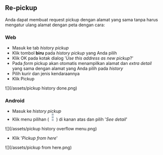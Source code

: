 ## Re-pickup

Anda dapat membuat request pickup dengan alamat yang sama tanpa harus mengatur ulang alamat dengan peta dengan cara:

### Web

* Masuk ke tab _history pickup_
* Klik tombol **biru** pada _history pickup_ yang Anda pilih
* Klik OK pada kotak dialog '_Use this address as new pickup_?'
* Pada _form_ pickup akan otomatis menampilkan alamat dan _extra detail_ yang sama dengan alamat yang Anda pilih pada _history_
* Pilih kurir dan jenis kendaraannya
* Klik Pickup

![](/assets/pickup history done.png)

### Android

* Masuk ke _history pickup_
* Klik menu pilihan \(![](/assets/button-of-three-vertical-squares.png)\) di kanan atas dan pilih '_See detail_'

![](/assets/pickup history overflow menu.png)

* Klik '_Pickup from here_'

![](/assets/pickup from here.png)

